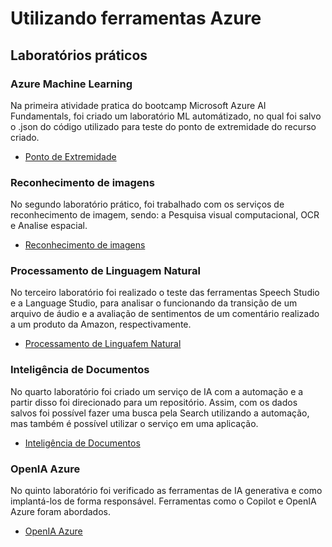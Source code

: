 # Utilizando ferramentas Azure
## Laboratórios práticos

### Azure Machine Learning
Na primeira atividade pratica do bootcamp Microsoft Azure AI Fundamentals, foi criado um laboratório ML automátizado, no qual foi salvo o .json do código utilizado para teste do ponto de extremidade do recurso criado. 

* [Ponto de Extremidade](/Azure_machine_learning_ML/README.md)

### Reconhecimento de imagens
No segundo laboratório prático, foi trabalhado com os serviços de reconhecimento de imagem, sendo: a Pesquisa visual computacional, OCR e Analise espacial. 

* [Reconhecimento de imagens](/Visao_computacional_reconhecimento%20facial/README.md)

### Processamento de Linguagem Natural
No terceiro laboratório foi realizado o teste das ferramentas Speech Studio e a Language Studio, para analisar o funcionando da transição de um arquivo de áudio e a avaliação de sentimentos de um comentário realizado a um produto da Amazon, respectivamente. 

* [Processamento de Linguafem Natural](/Processamento_linguagem_natural/README.md)

### Inteligência de Documentos
No quarto laboratório foi criado um serviço de IA com a automação e a partir disso foi direcionado para um repositório. Assim, com os dados salvos foi possível fazer uma busca pela Search utilizando a automação, mas também é possível utilizar o serviço em uma aplicação. 

* [Inteligência de Documentos](/Inteligencia_de_documentos/README.md)

### OpenIA Azure
No quinto laboratório foi verificado as ferramentas de IA generativa e como implantá-los de forma responsável. Ferramentas como o Copilot e OpenIA Azure foram abordados. 

* [OpenIA Azure](/OpenIA_Azure/REDME.md)